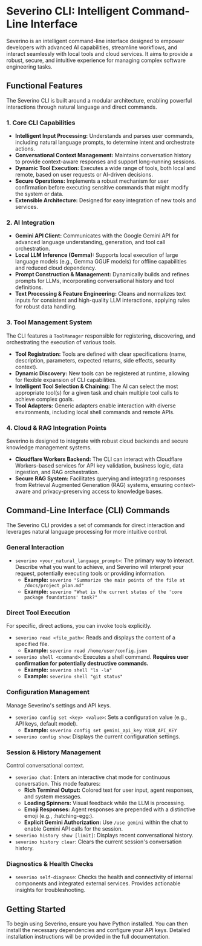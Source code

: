 # Severino CLI: Intelligent Command-Line Interface

Severino is an intelligent command-line interface designed to empower developers with advanced AI capabilities, streamline workflows, and interact seamlessly with local tools and cloud services. It aims to provide a robust, secure, and intuitive experience for managing complex software engineering tasks.

## Functional Features

The Severino CLI is built around a modular architecture, enabling powerful interactions through natural language and direct commands.

### 1. Core CLI Capabilities

*   **Intelligent Input Processing:** Understands and parses user commands, including natural language prompts, to determine intent and orchestrate actions.
*   **Conversational Context Management:** Maintains conversation history to provide context-aware responses and support long-running sessions.
*   **Dynamic Tool Execution:** Executes a wide range of tools, both local and remote, based on user requests or AI-driven decisions.
*   **Secure Operations:** Implements a robust mechanism for user confirmation before executing sensitive commands that might modify the system or data.
*   **Extensible Architecture:** Designed for easy integration of new tools and services.

### 2. AI Integration

*   **Gemini API Client:** Communicates with the Google Gemini API for advanced language understanding, generation, and tool call orchestration.
*   **Local LLM Inference (Gemma):** Supports local execution of large language models (e.g., Gemma GGUF models) for offline capabilities and reduced cloud dependency.
*   **Prompt Construction & Management:** Dynamically builds and refines prompts for LLMs, incorporating conversational history and tool definitions.
*   **Text Processing & Feature Engineering:** Cleans and normalizes text inputs for consistent and high-quality LLM interactions, applying rules for robust data handling.

### 3. Tool Management System

The CLI features a `ToolManager` responsible for registering, discovering, and orchestrating the execution of various tools.

*   **Tool Registration:** Tools are defined with clear specifications (name, description, parameters, expected returns, side effects, security context).
*   **Dynamic Discovery:** New tools can be registered at runtime, allowing for flexible expansion of CLI capabilities.
*   **Intelligent Tool Selection & Chaining:** The AI can select the most appropriate tool(s) for a given task and chain multiple tool calls to achieve complex goals.
*   **Tool Adapters:** Generic adapters enable interaction with diverse environments, including local shell commands and remote APIs.

### 4. Cloud & RAG Integration Points

Severino is designed to integrate with robust cloud backends and secure knowledge management systems.

*   **Cloudflare Workers Backend:** The CLI can interact with Cloudflare Workers-based services for API key validation, business logic, data ingestion, and RAG orchestration.
*   **Secure RAG System:** Facilitates querying and integrating responses from Retrieval Augmented Generation (RAG) systems, ensuring context-aware and privacy-preserving access to knowledge bases.

## Command-Line Interface (CLI) Commands

The Severino CLI provides a set of commands for direct interaction and leverages natural language processing for more intuitive control.

### General Interaction

*   `severino <your_natural_language_prompt>`: The primary way to interact. Describe what you want to achieve, and Severino will interpret your request, potentially executing tools or providing information.
    *   **Example:** `severino "Summarize the main points of the file at /docs/project_plan.md"`
    *   **Example:** `severino "What is the current status of the 'core package foundations' task?"`

### Direct Tool Execution

For specific, direct actions, you can invoke tools explicitly.

*   `severino read <file_path>`: Reads and displays the content of a specified file.
    *   **Example:** `severino read /home/user/config.json`
*   `severino shell <command>`: Executes a shell command. **Requires user confirmation for potentially destructive commands.**
    *   **Example:** `severino shell "ls -la"`
    *   **Example:** `severino shell "git status"`

### Configuration Management

Manage Severino's settings and API keys.

*   `severino config set <key> <value>`: Sets a configuration value (e.g., API keys, default model).
    *   **Example:** `severino config set gemini_api_key YOUR_API_KEY`
*   `severino config show`: Displays the current configuration settings.

### Session & History Management

Control conversational context.

*   `severino chat`: Enters an interactive chat mode for continuous conversation. This mode features:
    *   **Rich Terminal Output:** Colored text for user input, agent responses, and system messages.
    *   **Loading Spinners:** Visual feedback while the LLM is processing.
    *   **Emoji Responses:** Agent responses are prepended with a distinctive emoji (e.g., :hatching-egg:).
    *   **Explicit Gemini Authorization:** Use `/use gemini` within the chat to enable Gemini API calls for the session.
*   `severino history show [limit]`: Displays recent conversational history.
*   `severino history clear`: Clears the current session's conversation history.

### Diagnostics & Health Checks

*   `severino self-diagnose`: Checks the health and connectivity of internal components and integrated external services. Provides actionable insights for troubleshooting.

## Getting Started

To begin using Severino, ensure you have Python installed. You can then install the necessary dependencies and configure your API keys. Detailed installation instructions will be provided in the full documentation.